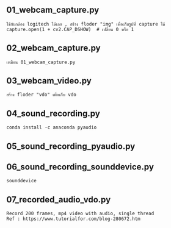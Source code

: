 ##	01_webcam_capture.py
	ใช้กับกล้อง logitech ได้เลย , สร้าง floder "img" เพื่อเก็บรูปที่ capture ได้
	capture.open(1 + cv2.CAP_DSHOW)  # เปลี่ยน 0 หรือ 1
	
##	02_webcam_capture.py
	เหมือน 01_webcam_capture.py
	
##	03_webcam_video.py 
	สร้าง floder "vdo" เพื่อเก็บ vdo
	
##	04_sound_recording.py 
	conda install -c anaconda pyaudio
	
##	05_sound_recording_pyaudio.py 

##	06_sound_recording_sounddevice.py
	sounddevice 
	
##	07_recorded_audio_vdo.py
	Record 200 frames, mp4 video with audio, single thread
	Ref : https://www.tutorialfor.com/blog-280672.htm
